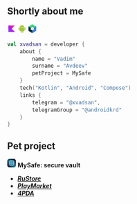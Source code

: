 

## Shortly about me  
<img src="https://github.com/devicons/devicon/blob/master/icons/kotlin/kotlin-original.svg" alt="drawing" width="20"/> <img src="https://github.com/devicons/devicon/blob/master/icons/android/android-plain.svg" alt="drawing" width="20"/> <img src="https://github.com/devicons/devicon/blob/master/icons/jetpackcompose/jetpackcompose-original.svg" alt="drawing" width="20"/>
```kotlin
val xvadsan = developer {
    about {
        name = "Vadim"
        surname = "Avdeev"
        petProject = MySafe
    }
    tech("Kotlin", "Android", "Compose")
    links {
        telegram = "@xvadsan",
        telegramGroup = "@androidkrd"
    }
}
```

## Pet project
<a href="https://play.google.com/store/apps/details?id=ru.devrobots.privateCard&hl=ru&gl=US"><img src="https://github.com/xvadsan/BlankMVVM/blob/develop/app/src/main/res/drawable/am_icon.webp" alt="drawing" width="20"/></a>  **MySafe: secure vault**
- [***RuStore***](https://www.rustore.ru/catalog/app/ru.devrobots.privateCard)
- [***PlayMarket***](https://play.google.com/store/apps/details?id=ru.devrobots.privateCard&hl=ru&gl=US)
- [***4PDA***](https://4pda.to/forum/index.php?showtopic=1044749&st=0#entry113972880)
